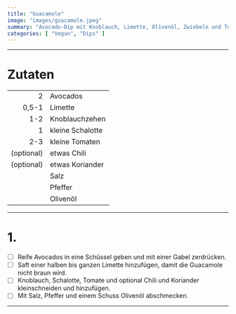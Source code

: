 ```yaml
---
title: "Guacamole"
image: "images/guacamole.jpeg"
summary: "Avocado-Dip mit Knoblauch, Limette, Olivenöl, Zwiebeln und Tomaten"
categories: [ "Vegan", "Dips" ]
---
```


---

# Zutaten

|            |                  |
|-----------:|:-----------------|
|          2 | Avocados         |
|      0,5-1 | Limette          |
|        1-2 | Knoblauchzehen   |
|          1 | kleine Schalotte |
|        2-3 | kleine Tomaten   |
| (optional) | etwas Chili      |
| (optional) | etwas Koriander  |
|            | Salz             |
|            | Pfeffer          |
|            | Olivenöl         |

---

# 1.

- [ ] Reife Avocados in eine Schüssel geben und mit einer Gabel zerdrücken.
- [ ] Saft einer halben bis ganzen Limette hinzufügen, damit die Guacamole nicht braun wird.
- [ ] Knoblauch, Schalotte, Tomate und optional Chili und Koriander kleinschneiden und hinzufügen.
- [ ] Mit Salz, Pfeffer und einem Schuss Olivenöl abschmecken.

---
